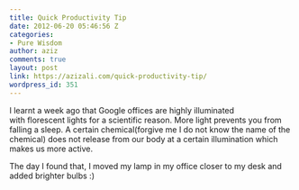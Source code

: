 ```yaml
---
title: Quick Productivity Tip
date: 2012-06-20 05:46:56 Z
categories:
- Pure Wisdom
author: aziz
comments: true
layout: post
link: https://azizali.com/quick-productivity-tip/
wordpress_id: 351
---
```


I learnt a week ago that Google offices are highly illuminated with florescent lights for a scientific reason. More light prevents you from falling a sleep. A certain chemical(forgive me I do not know the name of the chemical) does not release from our body at a certain illumination which makes us more active.

The day I found that, I moved my lamp in my office closer to my desk and added brighter bulbs :)
